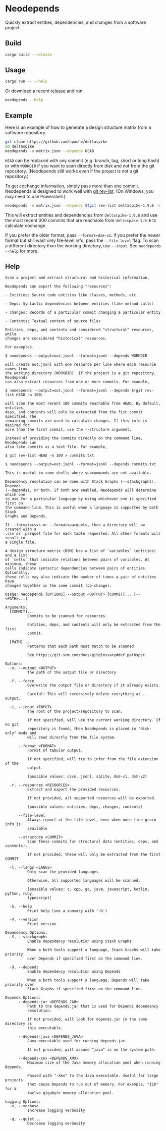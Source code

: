 # Neodepends

Quickly extract entities, dependencies, and changes from a software project.

## Build

```bash
cargo build --release
```

## Usage

```bash
cargo run -- --help
```

Or download a recent [release](https://github.com/jlefever/neodepends/releases) and run

```bash
neodepends --help
```

## Example

Here is an example of how to generate a design structure matrix from a software repository.

```bash
git clone https://github.com/apache/deltaspike
cd deltaspike
neodepends -o matrix.json --depends HEAD
```

`HEAD` can be replaced with any commit (e.g. branch, tag, short or long hash) or with `WORKDIR` if you want to scan directly from disk and not from the git repository. (Neodepends still works even if the project is not a git repository.)

To get cochange information, simply pass more than one commit. Neodepends is designed to work well with [git rev-list](https://git-scm.com/docs/git-rev-list). (On Windows, you may need to use Powershell.)

```bash
neodepends -o matrix.json --depends $(git rev-list deltaspike-1.9.6 -n 300)
```

This will extract entities and dependencies from `deltaspike-1.9.6` and use the most recent 300 commits that are reachable from `deltaspike-1.9.6` to calculate cochange.

If you prefer the older format, pass `--format=dsm-v1`. If you prefer the newer format but still want only file-level info, pass the `--file-level` flag. To scan a different directory than the working directory, use `--input`. See `neodepends --help` for more.

## Help

```plaintext
Scan a project and extract structural and historical information.

Neodepends can export the following "resources":

- Entities: Source code entities like classes, methods, etc.

- Deps: Syntactic dependencies between entities (like method calls)

- Changes: Records of a particular commit changing a particular entity

- Contents: Textual content of source files

Entities, deps, and contents and considered "structural" resources, while
changes are considered "historical" resources.

For examples,

$ neodepends --output=out.jsonl --format=jsonl --depends WORKDIR

will create out.jsonl with one resource per line where each resource comes from
the working directory (WORKDIR). If the project is a git repository, Neodepends
can also extract resources from one or more commits. For example,

$ neodepends --output=out.jsonl --format=jsonl --depends $(git rev-list HEAD -n 100)

will scan the most recent 100 commits reachable from HEAD. By default, entities,
deps, and contents will only be extracted from the fist commit specified. The
remaining commits are used to calculate changes. If this info is desired for
more than the first commit, use the --structure argument.

Instead of providing the commits directly on the command line, Neodepends can
also take commits as a text file. For example,

$ git rev-list HEAD -n 100 > commits.txt

$ neodepends --output=out.jsonl --format=jsonl --depends commits.txt

This is useful in some shells where subcommands are not available.

Dependency resolution can be done with Stack Graphs (--stackgraphs), Depends
(--depends), or both. If both are enabled, Neodepends will determine which one
to use for a particular language by using whichever one is specified first on
the command-line. This is useful when a language is supported by both Stack
Graphs and Depends.

If --format=csvs or --format=parquets, then a directory will be created with a
.csv or .parquet file for each table requested. All other formats will result in
a single file.

A design structure matrix (DSM) has a list of `variables` (entities) and a list
of `cells` that indicate relations between pairs of variables. At minimum, these
cells indicate syntactic dependencies between pairs of entities. Optionally,
these cells may also indicate the number of times a pair of entities have
changed together in the same commit (co-change).

Usage: neodepends [OPTIONS] --output <OUTPUT> [COMMIT]... [-- <PATH>...]

Arguments:
  [COMMIT]...
          Commits to be scanned for resources.
          
          Entities, deps, and contents will only be extracted from the first
          commit.

  [PATH]...
          Patterns that each path must match to be scanned
          
          See https://git-scm.com/docs/gitglossary#def_pathspec.

Options:
  -o, --output <OUTPUT>
          The path of the output file or directory

  -f, --force
          Overwrite the output file or directory if it already exists.
          
          Careful! This will recursively delete everything at --output.

  -i, --input <INPUT>
          The root of the project/repository to scan.
          
          If not specified, will use the current working directory. If no git
          repository is found, then Neodepends is placed in "disk-only" mode and
          will read directly from the file system.

      --format <FORMAT>
          Format of tabular output.
          
          If not specified, will try to infer from the file extension of the
          output.
          
          [possible values: csvs, jsonl, sqlite, dsm-v1, dsm-v2]

  -r, --resources <RESOURCES>
          Extract and export the provided resources.
          
          If not provided, all supported resources will be exported.
          
          [possible values: entities, deps, changes, contents]

      --file-level
          Always report at the file-level, even when more fine-grain info is
          available

      --structure <COMMIT>
          Scan these commits for structural data (entities, deps, and contents).
          
          If not provided, these will only be extracted from the first COMMIT

  -l, --langs <LANGS>
          Only scan the provided languages
          
          Otherwise, all supported languages will be scanned.
          
          [possible values: c, cpp, go, java, javascript, kotlin, python, ruby,
          typescript]

  -h, --help
          Print help (see a summary with '-h')

  -V, --version
          Print version

Dependency Options:
  -S, --stackgraphs
          Enable dependency resolution using Stack Graphs
          
          When a both tools support a language, Stack Graphs will take priority
          over Depends if specified first on the command line.

  -D, --depends
          Enable dependency resolution using Depends
          
          When a both tools support a language, Depends will take priority over
          Stack Graphs if specified first on the command line.

Depends Options:
      --depends-jar <DEPENDS_JAR>
          Path to the depends.jar that is used for Depends dependency
          resolution.
          
          If not provided, will look for depends.jar in the same directory as
          this executable.

      --depends-java <DEPENDS_JAVA>
          Java executable used for running depends.jar.
          
          If not provided, will assume "java" is on the system path.

      --depends-xmx <DEPENDS_XMX>
          Maximum size of the Java memory allocation pool when running Depends.
          
          Passed with "-Xmx" to the Java executable. Useful for large projects
          that cause Depends to run out of memory. For example, "12G" for a
          twelve gigabyte memory allocation pool.

Logging Options:
  -v, --verbose...
          Increase logging verbosity

  -q, --quiet...
          Decrease logging verbosity
```
